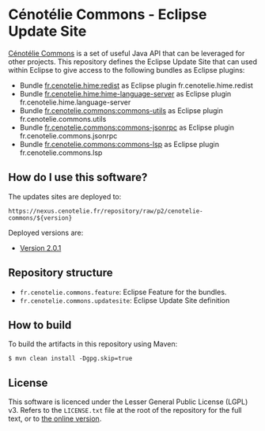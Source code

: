 # Cénotélie Commons - Eclipse Update Site #

[Cénotélie Commons](https://bitbucket.org/cenotelie/commons) is a set of useful Java API that can be leveraged for other projects.
This repository defines the Eclipse Update Site that can used within Eclipse to give access to the following bundles as Eclipse plugins:

* Bundle [fr.cenotelie.hime:redist](https://bitbucket.org/cenotelie/hime) as Eclipse plugin fr.cenotelie.hime.redist
* Bundle [fr.cenotelie.hime:hime-language-server](https://bitbucket.org/cenotelie/hime-language-server) as Eclipse plugin fr.cenotelie.hime.language-server
* Bundle [fr.cenotelie.commons:commons-utils](https://bitbucket.org/cenotelie/commons) as Eclipse plugin fr.cenotelie.commons.utils
* Bundle [fr.cenotelie.commons:commons-jsonrpc](https://bitbucket.org/cenotelie/commons) as Eclipse plugin fr.cenotelie.commons.jsonrpc
* Bundle [fr.cenotelie.commons:commons-lsp](https://bitbucket.org/cenotelie/commons) as Eclipse plugin fr.cenotelie.commons.lsp


## How do I use this software? ##

The updates sites are deployed to:

```
https://nexus.cenotelie.fr/repository/raw/p2/cenotelie-commons/${version}
```

Deployed versions are:

* [Version 2.0.1](https://nexus.cenotelie.fr/repository/raw/p2/cenotelie-commons/2.0.1)


## Repository structure ##

* `fr.cenotelie.commons.feature`: Eclipse Feature for the bundles.
* `fr.cenotelie.commons.updatesite`: Eclipse Update Site definition


## How to build ##

To build the artifacts in this repository using Maven:

```
$ mvn clean install -Dgpg.skip=true
```


## License ##

This software is licenced under the Lesser General Public License (LGPL) v3.
Refers to the `LICENSE.txt` file at the root of the repository for the full text, or to [the online version](http://www.gnu.org/licenses/lgpl-3.0.html).

